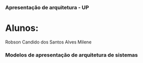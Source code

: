 ### Apresentação de arquitetura - UP
# Alunos:
  Robson Candido dos Santos Alves
  Milene 
  
### Modelos de apresentação de arquitetura de sistemas

